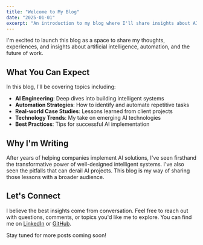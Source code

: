 ```yaml
---
title: "Welcome to My Blog"
date: "2025-01-01"
excerpt: "An introduction to my blog where I'll share insights about AI, automation, and building intelligent systems."
---
```


I'm excited to launch this blog as a space to share my thoughts, experiences, and insights about artificial intelligence, automation, and the future of work.

## What You Can Expect

In this blog, I'll be covering topics including:

- **AI Engineering**: Deep dives into building intelligent systems
- **Automation Strategies**: How to identify and automate repetitive tasks
- **Real-world Case Studies**: Lessons learned from client projects
- **Technology Trends**: My take on emerging AI technologies
- **Best Practices**: Tips for successful AI implementation

## Why I'm Writing

After years of helping companies implement AI solutions, I've seen firsthand the transformative power of well-designed intelligent systems. I've also seen the pitfalls that can derail AI projects. This blog is my way of sharing those lessons with a broader audience.

## Let's Connect

I believe the best insights come from conversation. Feel free to reach out with questions, comments, or topics you'd like me to explore. You can find me on [LinkedIn](https://www.linkedin.com/in/brianc/) or [GitHub](https://github.com/briancoombs).

Stay tuned for more posts coming soon!